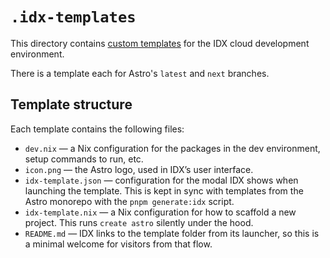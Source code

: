 # `.idx-templates`

This directory contains [custom templates](https://developers.google.com/idx/guides/custom-templates) for the IDX cloud development environment.

There is a template each for Astro's `latest` and `next` branches.

## Template structure

Each template contains the following files:

- `dev.nix` — a Nix configuration for the packages in the dev environment, setup commands to run, etc.
- `icon.png` — the Astro logo, used in IDX’s user interface.
- `idx-template.json` — configuration for the modal IDX shows when launching the template. This is kept in sync with templates from the Astro monorepo with the `pnpm generate:idx` script.
- `idx-template.nix` — a Nix configuration for how to scaffold a new project. This runs `create astro` silently under the hood.
- `README.md` — IDX links to the template folder from its launcher, so this is a minimal welcome for visitors from that flow.
